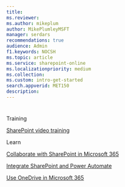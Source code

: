 ```yaml
---
title: 
ms.reviewer: 
ms.author: mikeplum
author: MikePlumleyMSFT
manager: serdars
recommendations: true
audience: Admin
f1.keywords: NOCSH
ms.topic: article
ms.service: sharepoint-online
ms.localizationpriority: medium
ms.collection:  
ms.custom: intro-get-started
search.appverid: MET150
description: 
---
```


# 

Training


[SharePoint video training](https://support.microsoft.com/office/cb8ef501-84db-4427-ac77-ec2009fb8e23)

Learn

[Collaborate with SharePoint in Microsoft 365](/learn/paths/m365-teams-sharepoint/)

[Integrate SharePoint and Power Automate](/learn/paths/integrate-power-automate/)

[Use OneDrive in Microsoft 365](/learn/paths/m365-onedrive-collaboration/)
